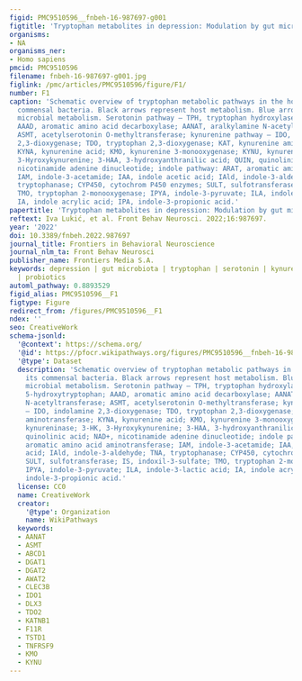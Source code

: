 ```yaml
---
figid: PMC9510596__fnbeh-16-987697-g001
figtitle: 'Tryptophan metabolites in depression: Modulation by gut microbiota'
organisms:
- NA
organisms_ner:
- Homo sapiens
pmcid: PMC9510596
filename: fnbeh-16-987697-g001.jpg
figlink: /pmc/articles/PMC9510596/figure/F1/
number: F1
caption: 'Schematic overview of tryptophan metabolic pathways in the host and its
  commensal bacteria. Black arrows represent host metabolism. Blue arrows represent
  microbial metabolism. Serotonin pathway – TPH, tryptophan hydroxylase; 5-HTP, 5-hydroxytryptophan;
  AAAD, aromatic amino acid decarboxylase; AANAT, aralkylamine N-acetyltransferase;
  ASMT, acetylserotonin O-methyltransferase; kynurenine pathway – IDO, indolamine
  2,3-dioxygenase; TDO, tryptophan 2,3-dioxygenase; KAT, kynurenine aminotransferase;
  KYNA, kynurenine acid; KMO, kynurenine 3-monooxygenase; KYNU, kynureninase; 3-HK,
  3-Hyroxykynurenine; 3-HAA, 3-hydroxyanthranilic acid; QUIN, quinolinic acid; NAD+,
  nicotinamide adenine dinucleotide; indole pathway: ARAT, aromatic amino acid aminotransferase;
  IAM, indole-3-acetamide; IAA, indole acetic acid; IAld, indole-3-aldehyde; TNA,
  tryptophanase; CYP450, cytochrom P450 enzymes; SULT, sulfotransferase; IS, indoxil-3-sulfate;
  TMO, tryptophan 2-monooxygenase; IPYA, indole-3-pyruvate; ILA, indole-3-lactic acid;
  IA, indole acrylic acid; IPA, indole-3-propionic acid.'
papertitle: 'Tryptophan metabolites in depression: Modulation by gut microbiota.'
reftext: Iva Lukić, et al. Front Behav Neurosci. 2022;16:987697.
year: '2022'
doi: 10.3389/fnbeh.2022.987697
journal_title: Frontiers in Behavioral Neuroscience
journal_nlm_ta: Front Behav Neurosci
publisher_name: Frontiers Media S.A.
keywords: depression | gut microbiota | tryptophan | serotonin | kynurenine | indole
  | probiotics
automl_pathway: 0.8893529
figid_alias: PMC9510596__F1
figtype: Figure
redirect_from: /figures/PMC9510596__F1
ndex: ''
seo: CreativeWork
schema-jsonld:
  '@context': https://schema.org/
  '@id': https://pfocr.wikipathways.org/figures/PMC9510596__fnbeh-16-987697-g001.html
  '@type': Dataset
  description: 'Schematic overview of tryptophan metabolic pathways in the host and
    its commensal bacteria. Black arrows represent host metabolism. Blue arrows represent
    microbial metabolism. Serotonin pathway – TPH, tryptophan hydroxylase; 5-HTP,
    5-hydroxytryptophan; AAAD, aromatic amino acid decarboxylase; AANAT, aralkylamine
    N-acetyltransferase; ASMT, acetylserotonin O-methyltransferase; kynurenine pathway
    – IDO, indolamine 2,3-dioxygenase; TDO, tryptophan 2,3-dioxygenase; KAT, kynurenine
    aminotransferase; KYNA, kynurenine acid; KMO, kynurenine 3-monooxygenase; KYNU,
    kynureninase; 3-HK, 3-Hyroxykynurenine; 3-HAA, 3-hydroxyanthranilic acid; QUIN,
    quinolinic acid; NAD+, nicotinamide adenine dinucleotide; indole pathway: ARAT,
    aromatic amino acid aminotransferase; IAM, indole-3-acetamide; IAA, indole acetic
    acid; IAld, indole-3-aldehyde; TNA, tryptophanase; CYP450, cytochrom P450 enzymes;
    SULT, sulfotransferase; IS, indoxil-3-sulfate; TMO, tryptophan 2-monooxygenase;
    IPYA, indole-3-pyruvate; ILA, indole-3-lactic acid; IA, indole acrylic acid; IPA,
    indole-3-propionic acid.'
  license: CC0
  name: CreativeWork
  creator:
    '@type': Organization
    name: WikiPathways
  keywords:
  - AANAT
  - ASMT
  - ABCD1
  - DGAT1
  - DGAT2
  - AWAT2
  - CLEC3B
  - IDO1
  - DLX3
  - TDO2
  - KATNB1
  - F11R
  - TSTD1
  - TNFRSF9
  - KMO
  - KYNU
---
```

